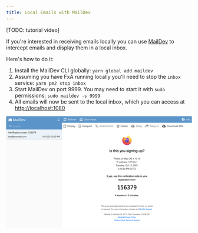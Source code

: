 ```yaml
---
title: Local Emails with MailDev
---
```


[TODO: tutorial video]

If you're interested in receiving emails locally you can use [MailDev](https://www.npmjs.com/package/maildev) to intercept emails and display them in a local inbox.

Here's how to do it:

1. Install the MailDev CLI globally: `yarn global add maildev`
1. Assuming you have FxA running locally you'll need to stop the `inbox` service: `yarn pm2 stop inbox`
1. Start MailDev on port 9999. You may need to start it with `sudo` permissions: `sudo maildev -s 9999`
1. All emails will now be sent to the local inbox, which you can access at [http://localhost:1080](http://localhost:1080)

![MailDev inbox preview](./maildev-inbox.png)
